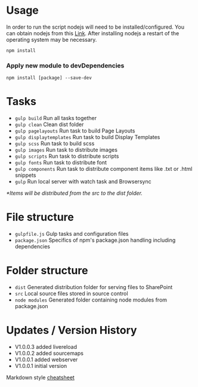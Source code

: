 # Usage #
In order to run the script nodejs will need to be installed/configured. You can obtain nodejs from this [Link](https://nodejs.org). After installing nodejs a restart of the operating system may be necessary.

```
npm install
````

### Apply new module to devDependencies ###

```
npm install [package] --save-dev
```

# Tasks #

* `gulp build` Run all tasks together
* `gulp clean` Clean dist folder
* `gulp pagelayouts` Run task to build Page Layouts
* `gulp displaytemplates` Run task to build Display Templates
* `gulp scss` Run task to build scss
* `gulp images` Run task to distribute images
* `gulp scripts` Run task to distribute scripts
* `gulp fonts` Run task to distribute font
* `gulp components` Run task to distribute component items like .txt or .html snippets
* `gulp` Run local server with watch task and Browsersync

_*Items will be distributed from the src to the dist folder._

# File structure #
* `gulpfile.js` Gulp tasks and configuration files
* `package.json` Specifics of npm's package.json handling including dependencies

# Folder structure #
* `dist` Generated distribution folder for serving files to SharePoint
* `src` Local source files stored in source control
* `node modules` Generated folder containing node modules from package.json

# Updates / Version History #
* V1.0.0.3 added livereload
* V1.0.0.2 added sourcemaps
* V1.0.0.1 added webserver
* V1.0.0.1 initial version

Markdown style [cheatsheet](https://github.com/adam-p/markdown-here/wiki/Markdown-Cheatsheet)